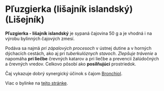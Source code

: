 Pľuzgierka (lišajník islandský) (Lišejník)
==========================================

**Pľuzgierka - lišajník islandský** je sypaná čajovina 50 g a je vhodná i na
výrobu bylinných čajových zmesí.

Podáva sa najmä *pri zápalových procesoch* v ústnej dutine a v horných dýchacích
cestách, ako aj pri *tuberkulóznych stavoch*. *Zlepšuje trávenie* a napomáha
**pri liečbe** črevných katarov a pri liečbe a prevencii žalúdočných a črevných
vredov. Celkovo pôsobí ako **posilňujúci** prostriedok.

Čaj vykazuje dobrý synergický účinok s čajom [Bronchiol](/sip/caje/bronchiol).

Viac o bylinke na [tejto stránke](/sip/bylinky/lisajnik-islandsky).

